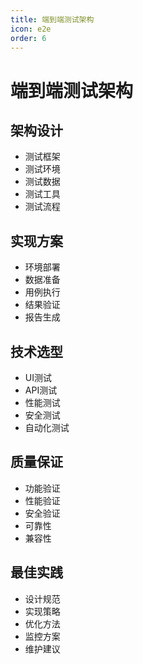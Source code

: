 ```yaml
---
title: 端到端测试架构
icon: e2e
order: 6
---
```


# 端到端测试架构

## 架构设计
- 测试框架
- 测试环境
- 测试数据
- 测试工具
- 测试流程

## 实现方案
- 环境部署
- 数据准备
- 用例执行
- 结果验证
- 报告生成

## 技术选型
- UI测试
- API测试
- 性能测试
- 安全测试
- 自动化测试

## 质量保证
- 功能验证
- 性能验证
- 安全验证
- 可靠性
- 兼容性

## 最佳实践
- 设计规范
- 实现策略
- 优化方法
- 监控方案
- 维护建议

